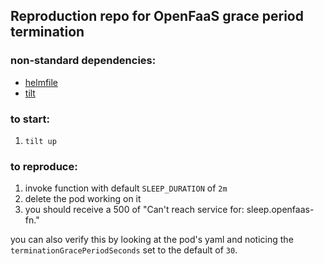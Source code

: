 ## Reproduction repo for OpenFaaS grace period termination

### non-standard dependencies:
- [helmfile](https://github.com/roboll/helmfile)
- [tilt](tilt.dev)

### to start:
1. `tilt up`

### to reproduce:
1. invoke function with default `SLEEP_DURATION` of `2m`
2. delete the pod working on it
3. you should receive a 500 of "Can't reach service for: sleep.openfaas-fn."

you can also verify this by looking at the pod's yaml and noticing the `terminationGracePeriodSeconds` set to the default of `30`.
